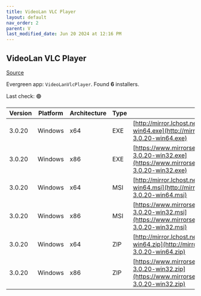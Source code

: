 ```yaml
---
title: VideoLan VLC Player 
layout: default
nav_order: 2
parent: V
last_modified_date: Jun 20 2024 at 12:16 PM
---
```


## VideoLan VLC Player 

[Source](https://www.videolan.org/vlc/)

Evergreen app: `VideoLanVlcPlayer`. Found **6** installers.

Last check: 🟢

| Version | Platform | Architecture | Type | URI                                                                                                                                                                              |
| ------- | -------- | ------------ | ---- | -------------------------------------------------------------------------------------------------------------------------------------------------------------------------------- |
| 3.0.20  | Windows  | x64          | EXE  | [http://mirror.lchost.net/videolan/vlc/3.0.20/win64/vlc-3.0.20-win64.exe](http://mirror.lchost.net/videolan/vlc/3.0.20/win64/vlc-3.0.20-win64.exe)                               |
| 3.0.20  | Windows  | x86          | EXE  | [https://www.mirrorservice.org/sites/videolan.org/vlc/3.0.20/win32/vlc-3.0.20-win32.exe](https://www.mirrorservice.org/sites/videolan.org/vlc/3.0.20/win32/vlc-3.0.20-win32.exe) |
| 3.0.20  | Windows  | x64          | MSI  | [http://mirror.lchost.net/videolan/vlc/3.0.20/win64/vlc-3.0.20-win64.msi](http://mirror.lchost.net/videolan/vlc/3.0.20/win64/vlc-3.0.20-win64.msi)                               |
| 3.0.20  | Windows  | x86          | MSI  | [https://www.mirrorservice.org/sites/videolan.org/vlc/3.0.20/win32/vlc-3.0.20-win32.msi](https://www.mirrorservice.org/sites/videolan.org/vlc/3.0.20/win32/vlc-3.0.20-win32.msi) |
| 3.0.20  | Windows  | x64          | ZIP  | [http://mirror.lchost.net/videolan/vlc/3.0.20/win64/vlc-3.0.20-win64.zip](http://mirror.lchost.net/videolan/vlc/3.0.20/win64/vlc-3.0.20-win64.zip)                               |
| 3.0.20  | Windows  | x86          | ZIP  | [https://www.mirrorservice.org/sites/videolan.org/vlc/3.0.20/win32/vlc-3.0.20-win32.zip](https://www.mirrorservice.org/sites/videolan.org/vlc/3.0.20/win32/vlc-3.0.20-win32.zip) |
